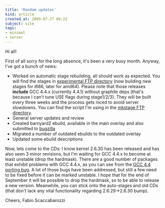 ```yaml
---
title: 'Random updates'
kind: article
created_at: 2009-07-27 09:22
subject: site
tags:
- minimal
- server
---
```

Hi all\!

First of all sorry for the long absence, it\'s been a very busy month\.
Anyway, I\'ve got a bunch of news\:

* Worked on automatic stage rebuilding, all should work as expected\. You will find the stages in [experimental FTP directory](ftp://ftp.faskatech.net/experimental/) \(now building new stages for i686, later for amd64\)\. Please note that those releases **include** GCC 4\.4\.x \(currently 4\.4\.1\) without graphite deps \(that\'s because I can\'t tune USE flags during stage1/2/3\)\. They will be built every three weeks and the process gets niced to avoid server slowdowns\. You can find the script I\'m using in the [mkstage FTP directory](ftp://ftp.faskatech.net/mkstage/)\.
* General server updates and review
* Created barnyard2 ebuild, available in the main overlay and also submitted to [bugzilla](http://bugs.gentoo.org/279019)
* Migrated a number of outdated ebuilds to the outdated overlay
* Updated some ebuild descriptions

Now, lets come to the CDs\: I know kernel 2\.6\.30 has been released and has also seen 3 minor revisions, but I\'m waiting for GCC 4\.4\.x to become at least unstable \(drop the hardmask\)\. There are a good number of packages that exhibit problems with GCC 4\.4\.x, as you can see from the [GCC 4\.4 porting bug](http://bugs.gentoo.org/249226)\. A lot of those bugs have been addressed, but still a few need to be fixed before it can be marked unstable\. I hope that for the end of September it will be possible to drop the hardmask, so to be able to release a new version\. Meanwhile, you can stick onto the auto\-stages and old CDs \(that don\'t lack any vital functionality regarding 2\.6\.29\->2\.6\.30 bump\)\.

Cheers,
Fabio Scaccabarozzi
